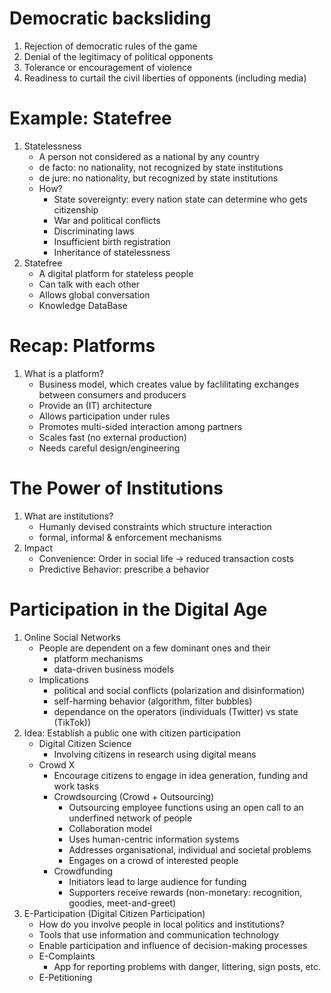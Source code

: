 # Democratic backsliding
1. Rejection of democratic rules of the game
1. Denial of the legitimacy of political opponents
1. Tolerance or encouragement of violence
1. Readiness to curtail the civil liberties of opponents (including media)



# Example: Statefree
1. Statelessness
    - A person not considered as a national by any country
    - de facto: no nationality, not recognized by state institutions
    - de jure: no nationality, but recognized by state institutions
    - How?
        * State sovereignty: every nation state can determine who gets citizenship
        * War and political conflicts
        * Discriminating laws
        * Insufficient birth registration
        * Inheritance of statelessness
1. Statefree
    - A digital platform for stateless people
    - Can talk with each other
    - Allows global conversation
    - Knowledge DataBase



# Recap: Platforms
1. What is a platform?
    - Business model, which creates value by faclilitating exchanges between consumers and producers
    - Provide an (IT) architecture
    - Allows participation under rules
    - Promotes multi-sided interaction among partners
    - Scales fast (no external production)
    - Needs careful design/engineering



# The Power of Institutions
1. What are institutions?
    - Humanly devised constraints which structure interaction
    - formal, informal & enforcement mechanisms
1. Impact
    - Convenience: Order in social life -> reduced transaction costs
    - Predictive Behavior: prescribe a behavior



# Participation in the Digital Age
1. Online Social Networks
    - People are dependent on a few dominant ones and their
        * platform mechanisms
        * data-driven business models
    - Implications
        * political and social conflicts (polarization and disinformation)
        * self-harming behavior (algorithm, filter bubbles)
        * dependance on the operators (individuals (Twitter) vs state (TikTok))
1. Idea: Establish a public one with citizen participation
    - Digital Citizen Science
        * Involving citizens in research using digital means
    - Crowd X
        * Encourage citizens to engage in idea generation, funding and work tasks
        * Crowdsourcing (Crowd + Outsourcing)
            + Outsourcing employee functions using an open call to an underfined network of people
            + Collaboration model
            + Uses human-centric information systems
            + Addresses organisational, individual and societal problems
            + Engages on a crowd of interested people
        * Crowdfunding
            + Initiators lead to large audience for funding
            + Supporters receive rewards (non-monetary: recognition, goodies, meet-and-greet)
1. E-Participation (Digital Citizen Participation)
    - How do you involve people in local politics and institutions?
    - Tools that use information and communication technology
    - Enable participation and influence of decision-making processes
    - E-Complaints
        * App for reporting problems with danger, littering, sign posts, etc.
    - E-Petitioning


